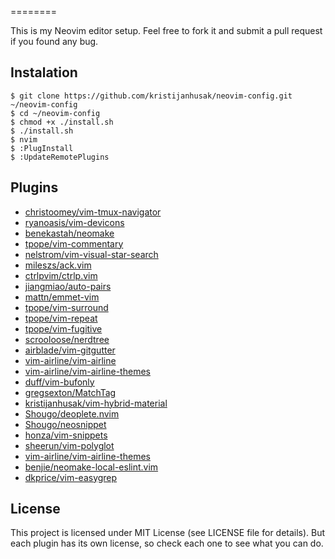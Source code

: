 
========

This is my Neovim editor setup.
Feel free to fork it
and submit a pull request if you found any bug.

Instalation
-----------

    $ git clone https://github.com/kristijanhusak/neovim-config.git ~/neovim-config
    $ cd ~/neovim-config
    $ chmod +x ./install.sh
    $ ./install.sh
    $ nvim
    $ :PlugInstall
    $ :UpdateRemotePlugins

Plugins
----------------

* [christoomey/vim-tmux-navigator](https://github.com/christoomey/vim-tmux-navigator)
* [ryanoasis/vim-devicons](https://github.com/ryanoasis/vim-devicons)
* [benekastah/neomake](https://github.com/benekastah/neomake)
* [tpope/vim-commentary](https://github.com/tpope/vim-commentary)
* [nelstrom/vim-visual-star-search](https://github.com/nelstrom/vim-visual-star-search)
* [mileszs/ack.vim](https://github.com/mileszs/ack.vim)
* [ctrlpvim/ctrlp.vim](https://github.com/ctrlpvim/ctrlp.vim)
* [jiangmiao/auto-pairs](https://github.com/jiangmiao/auto-pairs)
* [mattn/emmet-vim](https://github.com/mattn/emmet-vim)
* [tpope/vim-surround](https://github.com/tpope/vim-surround)
* [tpope/vim-repeat](https://github.com/tpope/vim-repeat)
* [tpope/vim-fugitive](https://github.com/tpope/vim-fugitive)
* [scrooloose/nerdtree](https://github.com/scrooloose/nerdtree)
* [airblade/vim-gitgutter](https://github.com/airblade/vim-gitgutter)
* [vim-airline/vim-airline](https://github.com/vim-airline/vim-airline)
* [vim-airline/vim-airline-themes](https://github.com/vim-airline/vim-airline-themes)
* [duff/vim-bufonly](https://github.com/duff/vim-bufonly)
* [gregsexton/MatchTag](https://github.com/gregsexton/MatchTag)
* [kristijanhusak/vim-hybrid-material](https://github.com/kristijanhusak/vim-hybrid-material)
* [Shougo/deoplete.nvim](https://github.com/Shougo/deoplete.nvim)
* [Shougo/neosnippet](https://github.com/Shougo/neosnippet)
* [honza/vim-snippets](https://github.com/honza/vim-snippets)
* [sheerun/vim-polyglot](https://github.com/sheerun/vim-polyglot)
* [vim-airline/vim-airline-themes](https://github.com/vim-airline/vim-airline-themes)
* [benjie/neomake-local-eslint.vim](https://github.com/benjie/neomake-local-eslint.vim)
* [dkprice/vim-easygrep](https://github.com/dkprice/vim-easygrep)

License
-------

This project is licensed under MIT License (see LICENSE file for details). But
each plugin has its own license, so check each one to see what you can do.
